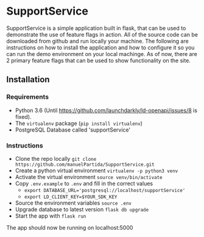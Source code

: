 # SupportService

SupportService is a simple application built in flask, that can be used to demonstrate the use of feature flags in action. All of the source code can be downloaded from github and run locally your machine. The following are instructions on how to install the application and how to configure it so you can run the demo environment on your local machinge. As of now, there are 2 primary feature flags that can be used to show functionality on the site.

## Installation 

### Requirements 

* Python 3.6 (Until https://github.com/launchdarkly/ld-openapi/issues/8 is fixed).
* The `virtualenv` package (`pip install virtualenv`)
* PostgreSQL Database called 'supportService'

### Instructions 

* Clone the repo locally `git clone https://github.com/manuelPartida/SupportService.git`
* Create a python virtual environment `virtualenv -p python3 venv`
* Activate the virtual environment `source venv/bin/activate`
* Copy `.env.example` to `.env` and fill in the correct values
    * `export DATABASE_URL='postgresql://localhost/supportService'`
    * `export LD_CLIENT_KEY=$YOUR_SDK_KEY`
* Source the environment variables `source .env`
* Upgrade database to latest version `flask db upgrade`
* Start the app with `flask run`

The app should now be running on localhost:5000 
